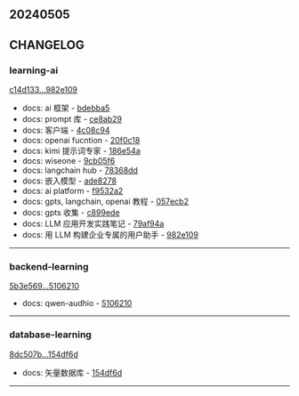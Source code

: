 ## 20240505

## CHANGELOG

### learning-ai

[c14d133...982e109](https://github.com/zhbhun/learning-ai/compare/c14d133...982e109)

* docs: ai 框架 - [bdebba5](https://github.com/zhbhun/learning-ai/commit/bdebba5e6d6d671934c66701ec82b9ad3452cb45)
* docs: prompt 库 - [ce8ab29](https://github.com/zhbhun/learning-ai/commit/ce8ab292f67f8b60261ade4127693d571756e1ef)
* docs: 客户端 - [4c08c94](https://github.com/zhbhun/learning-ai/commit/4c08c949436e2bea64ca752fe4a1a1dd52d2d328)
* docs: openai fucntion - [20f0c18](https://github.com/zhbhun/learning-ai/commit/20f0c18ec71ff949ecc60838e332bcb587e2eeac)
* docs: kimi 提示词专家 - [186e54a](https://github.com/zhbhun/learning-ai/commit/186e54a5bb899e205ca4745b79afb4c3356f714c)
* docs: wiseone - [9cb05f6](https://github.com/zhbhun/learning-ai/commit/9cb05f62b35cb72a01e0296129889ddca731bdb4)
* docs: langchain hub - [78368dd](https://github.com/zhbhun/learning-ai/commit/78368dd9b6cb03170fed85469fc54accb2ba8de0)
* docs: 嵌入模型 - [ade8278](https://github.com/zhbhun/learning-ai/commit/ade82786210604aafdd361a6b6ba8e4bf593abce)
* docs: ai platform - [f9532a2](https://github.com/zhbhun/learning-ai/commit/f9532a24157a7e7f6dd9803fd997be0c6033d3f4)
* docs: gpts, langchain, openai 教程 - [057ecb2](https://github.com/zhbhun/learning-ai/commit/057ecb284a464e2ab9981e2efce0e22f39fd9ed9)
* docs: gpts 收集 - [c899ede](https://github.com/zhbhun/learning-ai/commit/c899edec8eaab1a9c02f77ac4b60aa730396273e)
* docs: LLM 应用开发实践笔记 - [79af94a](https://github.com/zhbhun/learning-ai/commit/79af94a92d0e599571c8a09e7b2264406729376b)
* docs: 用 LLM 构建企业专属的用户助手 - [982e109](https://github.com/zhbhun/learning-ai/commit/982e109639a66a68d818cb10b3f4d46abc5bf05f)

---

### backend-learning

[5b3e569...5106210](https://github.com/zhbhun/backend-learning/compare/5b3e569...5106210)

* docs: qwen-audhio - [5106210](https://github.com/zhbhun/backend-learning/commit/5106210428121a75dbb63ce90bb6235b436516b8)

---

### database-learning

[8dc507b...154df6d](https://github.com/zhbhun/database-learning/compare/8dc507b...154df6d)

* docs: 矢量数据库 - [154df6d](https://github.com/zhbhun/database-learning/commit/154df6d0e55862331a1c45adc051ef00574132ec)

---

